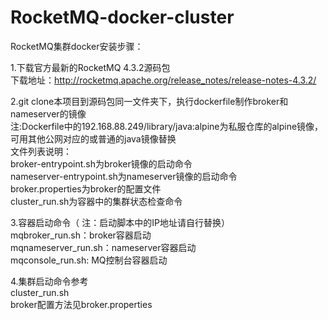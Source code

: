 # RocketMQ-docker-cluster
RocketMQ集群docker安装步骤：

1.下载官方最新的RocketMQ 4.3.2源码包<br>
下载地址：http://rocketmq.apache.org/release_notes/release-notes-4.3.2/

2.git clone本项目到源码包同一文件夹下，执行dockerfile制作broker和nameserver的镜像<br>
注:Dockerfile中的192.168.88.249/library/java:alpine为私服仓库的alpine镜像，可用其他公网对应的或普通的java镜像替换
<br>文件列表说明：<br>
broker-entrypoint.sh为broker镜像的启动命令<br>
nameserver-entrypoint.sh为nameserver镜像的启动命令<br>
broker.properties为broker的配置文件<br>
cluster_run.sh为容器中的集群状态检查命令<br>

3.容器启动命令（ 注：启动脚本中的IP地址请自行替换）<br>
mqbroker_run.sh：broker容器启动<br>
mqnameserver_run.sh：nameserver容器启动<br>
mqconsole_run.sh: MQ控制台容器启动<br>

4.集群启动命令参考<br>
cluster_run.sh<br>
broker配置方法见broker.properties
